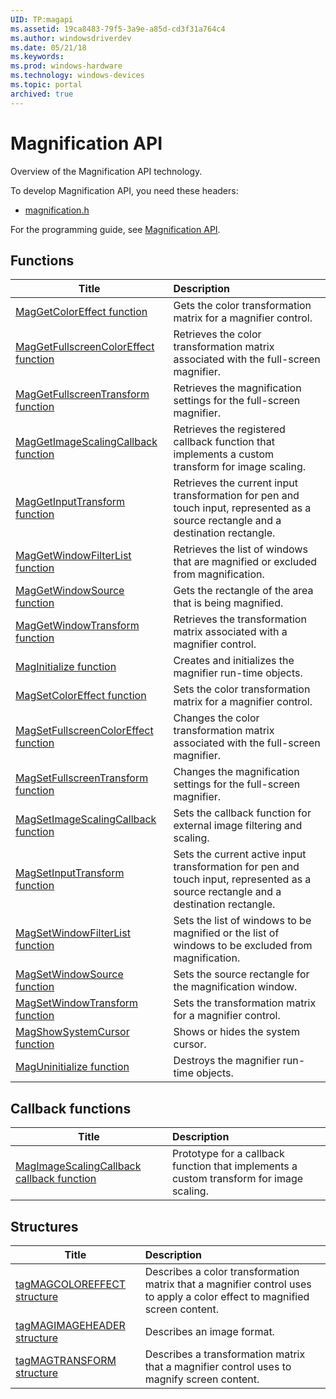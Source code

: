 ```yaml
---
UID: TP:magapi
ms.assetid: 19ca8483-79f5-3a9e-a85d-cd3f31a764c4
ms.author: windowsdriverdev
ms.date: 05/21/18
ms.keywords: 
ms.prod: windows-hardware
ms.technology: windows-devices
ms.topic: portal
archived: true
---
```


# Magnification API



Overview of the Magnification API technology.

To develop Magnification API, you need these headers:

 * [magnification.h](..\magnification\index.md)

For the programming guide, see [Magnification API](https://review.docs.microsoft.com/en-us/win32-test/magapi).

## Functions

| Title   | Description   |
| ---- |:---- |
| [MagGetColorEffect function](..\magnification\nf-magnification-maggetcoloreffect.md) | Gets the color transformation matrix for a magnifier control. |
| [MagGetFullscreenColorEffect function](..\magnification\nf-magnification-maggetfullscreencoloreffect.md) | Retrieves the color transformation matrix associated with the full-screen magnifier. |
| [MagGetFullscreenTransform function](..\magnification\nf-magnification-maggetfullscreentransform.md) | Retrieves the magnification settings for the full-screen magnifier. |
| [MagGetImageScalingCallback function](..\magnification\nf-magnification-maggetimagescalingcallback.md) | Retrieves the registered callback function that implements a custom transform for image scaling. |
| [MagGetInputTransform function](..\magnification\nf-magnification-maggetinputtransform.md) | Retrieves the current input transformation for pen and touch input, represented as a source rectangle and a destination rectangle. |
| [MagGetWindowFilterList function](..\magnification\nf-magnification-maggetwindowfilterlist.md) | Retrieves the list of windows that are magnified or excluded from magnification. |
| [MagGetWindowSource function](..\magnification\nf-magnification-maggetwindowsource.md) | Gets the rectangle of the area that is being magnified. |
| [MagGetWindowTransform function](..\magnification\nf-magnification-maggetwindowtransform.md) | Retrieves the transformation matrix associated with a magnifier control. |
| [MagInitialize function](..\magnification\nf-magnification-maginitialize.md) | Creates and initializes the magnifier run-time objects. |
| [MagSetColorEffect function](..\magnification\nf-magnification-magsetcoloreffect.md) | Sets the color transformation matrix for a magnifier control. |
| [MagSetFullscreenColorEffect function](..\magnification\nf-magnification-magsetfullscreencoloreffect.md) | Changes the color transformation matrix associated with the full-screen magnifier. |
| [MagSetFullscreenTransform function](..\magnification\nf-magnification-magsetfullscreentransform.md) | Changes the magnification settings for the full-screen magnifier. |
| [MagSetImageScalingCallback function](..\magnification\nf-magnification-magsetimagescalingcallback.md) | Sets the callback function for external image filtering and scaling. |
| [MagSetInputTransform function](..\magnification\nf-magnification-magsetinputtransform.md) | Sets the current active input transformation for pen and touch input, represented as a source rectangle and a destination rectangle. |
| [MagSetWindowFilterList function](..\magnification\nf-magnification-magsetwindowfilterlist.md) | Sets the list of windows to be magnified or the list of windows to be excluded from magnification. |
| [MagSetWindowSource function](..\magnification\nf-magnification-magsetwindowsource.md) | Sets the source rectangle for the magnification window. |
| [MagSetWindowTransform function](..\magnification\nf-magnification-magsetwindowtransform.md) | Sets the transformation matrix for a magnifier control. |
| [MagShowSystemCursor function](..\magnification\nf-magnification-magshowsystemcursor.md) | Shows or hides the system cursor. |
| [MagUninitialize function](..\magnification\nf-magnification-maguninitialize.md) | Destroys the magnifier run-time objects. |

## Callback functions

| Title   | Description   |
| ---- |:---- |
| [MagImageScalingCallback callback function](..\magnification\nc-magnification-magimagescalingcallback.md) | Prototype for a callback function that implements a custom transform for image scaling. |

## Structures

| Title   | Description   |
| ---- |:---- |
| [tagMAGCOLOREFFECT structure](..\magnification\ns-magnification-tagmagcoloreffect.md) | Describes a color transformation matrix that a magnifier control uses to apply a color effect to magnified screen content. |
| [tagMAGIMAGEHEADER structure](..\magnification\ns-magnification-tagmagimageheader.md) | Describes an image format. |
| [tagMAGTRANSFORM structure](..\magnification\ns-magnification-tagmagtransform.md) | Describes a transformation matrix that a magnifier control uses to magnify screen content. |
